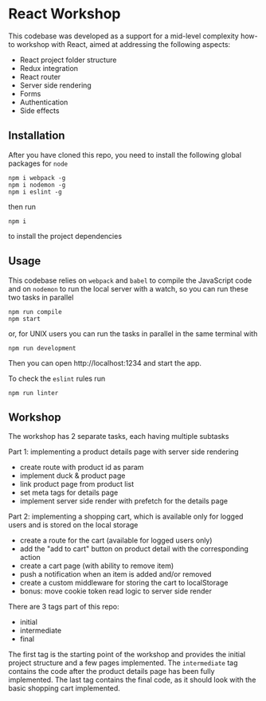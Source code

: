 # React Workshop
This codebase was developed as a support for a mid-level complexity how-to workshop with React, aimed at addressing the following aspects:
* React project folder structure
* Redux integration
* React router
* Server side rendering
* Forms
* Authentication
* Side effects

## Installation

After you have cloned this repo, you need to install the following global packages for `node`
```
npm i webpack -g
npm i nodemon -g
npm i eslint -g
```
then run
```
npm i
```
to install the project dependencies

## Usage

This codebase relies on `webpack` and `babel` to compile the JavaScript code and on `nodemon` to run the local server with a watch, so you can run these two tasks in parallel
```
npm run compile
npm start
```
or, for UNIX users you can run the tasks in parallel in the same terminal with
```
npm run development
```
Then you can open http://localhost:1234 and start the app.

To check the `eslint` rules run
```
npm run linter
```

## Workshop

The workshop has 2 separate tasks, each having multiple subtasks

Part 1: implementing a product details page with server side rendering
* create route with product id as param
* implement duck & product page
* link product page from product list
* set meta tags for details page
* implement server side render with prefetch for the details page

Part 2: implementing a shopping cart, which is available only for logged users and is stored on the local storage
* create a route for the cart (available for logged users only)
* add the "add to cart" button on product detail with the corresponding action
* create a cart page (with ability to remove item)
* push a notification when an item is added and/or removed
* create a custom middleware for storing the cart to localStorage
* bonus: move cookie token read logic to server side render

There are 3 tags part of this repo:
* initial
* intermediate
* final

The first tag is the starting point of the workshop and provides the initial project structure and a few pages implemented.
The `intermediate` tag contains the code after the product details page has been fully implemented.
The last tag contains the final code, as it should look with the basic shopping cart implemented.
